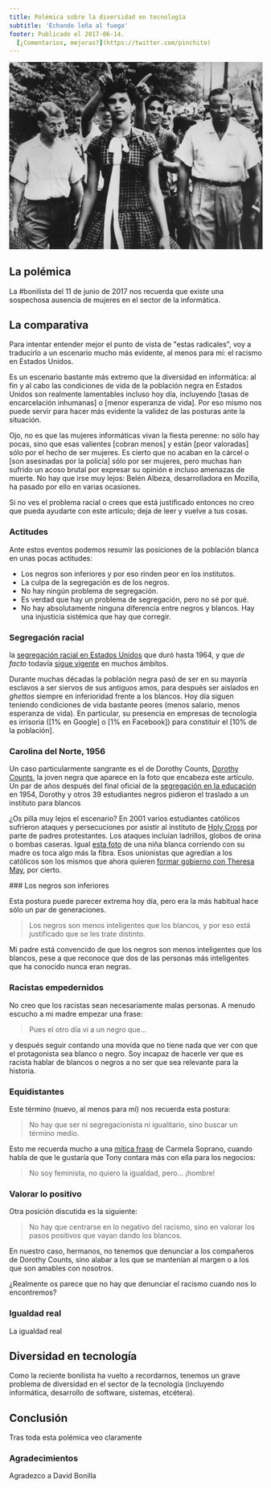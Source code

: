 ```yaml
---
title: Polémica sobre la diversidad en tecnología
subtitle: 'Echando leña al fuego'
footer: Publicado el 2017-06-14.
  [¿Comentarios, mejoras?](https://twitter.com/pinchito)
---
```


![Dorothy Counts, soportando las burlas de sus "compañeros" de secundaria](pics/dorothy-counts.jpg "Bajada de https://www.reddit.com/r/HistoryPorn/comments/34xejf/a_crowd_of_youths_taunt_dorothy_counts_15_as_she/")

## La polémica

La #bonilista del 11 de junio de 2017 nos recuerda que existe una sospechosa
ausencia de mujeres en el sector de la informática.

## La comparativa

Para intentar entender mejor el punto de vista de "estas radicales",
voy a traducirlo a un escenario mucho más evidente,
al menos para mí:
el racismo en Estados Unidos.

Es un escenario bastante más extremo que la diversidad en informática:
al fin y al cabo las condiciones de vida de la población negra en Estados Unidos
son realmente lamentables incluso hoy día,
incluyendo
[tasas de encarcelación inhumanas]
o [menor esperanza de vida].
Por eso mismo nos puede servir para hacer más evidente
la validez de las posturas ante la situación.

Ojo, no es que las mujeres informáticas vivan la fiesta perenne:
no sólo hay pocas, sino que esas valientes
[cobran menos]
y están
[peor valoradas]
sólo por el hecho de ser mujeres.
Es cierto que no acaban en la cárcel o
[son asesinadas por la policía]
sólo por ser mujeres,
pero muchas han sufrido un acoso brutal por expresar su opinión
e incluso amenazas de muerte.
No hay que irse muy lejos:
Belén Albeza, desarrolladora en Mozilla,
ha pasado por ello en varias ocasiones.

Si no ves el problema racial o crees que está justificado
entonces no creo que pueda ayudarte con este artículo;
deja de leer y vuelve a tus cosas.

### Actitudes

Ante estos eventos podemos resumir las posiciones de la población blanca
en unas pocas actitudes:

* Los negros son inferiores y por eso rinden peor en los institutos.
* La culpa de la segregación es de los negros.
* No hay ningún problema de segregación.
* Es verdad que hay un problema de segregación,
pero no sé por qué.
* No hay absolutamente ninguna diferencia entre negros y blancos.
Hay una injusticia sistémica que hay que corregir.

### Segregación racial

la [segregación racial en Estados Unidos](https://en.wikipedia.org/wiki/Racial_segregation_in_the_United_States)
que duró hasta 1964,
y que _de facto_ todavía [sigue vigente](https://en.wikipedia.org/wiki/Racial_segregation#United_States_of_America)
en muchos ámbitos.

Durante muchas décadas la población negra pasó de ser en su mayoría esclavos
a ser siervos de sus antiguos amos,
para después ser aislados en _ghettos_ siempre en inferioridad
frente a los blancos.
Hoy día siguen teniendo
condiciones de vida bastante peores
(menos salario,
menos esperanza de vida).
En particular,
su presencia en empresas de tecnología es irrisoria
([1% en Google] o [1% en Facebook])
para constituir el
[10% de la población].

### Carolina del Norte, 1956

Un caso particularmente sangrante es el de Dorothy Counts,
[Dorothy Counts](https://en.wikipedia.org/wiki/Dorothy_Counts),
la joven negra que aparece en la foto que encabeza este artículo.
Un par de años después del final oficial de la
[segregación en la educación](https://en.wikipedia.org/wiki/Brown_v._Board_of_Education)
en 1954,
Dorothy y otros 39 estudiantes negros
pidieron el traslado a un instituto para blancos

¿Os pilla muy lejos el escenario?
En 2001 varios estudiantes católicos sufrieron
ataques y persecuciones por asistir al instituto de
[Holy Cross](https://en.wikipedia.org/wiki/Holy_Cross_dispute)
por parte de padres protestantes.
Los ataques incluían ladrillos, globos de orina
o bombas caseras.
Igual
[esta foto](http://bobbysandstribute.weebly.com/uploads/1/3/0/2/13023732/7995039_orig.jpg)
de una niña blanca corriendo con su madre
os toca algo más la fibra.
Esos unionistas que agredían a los católicos son los mismos
que ahora quieren
[formar gobierno con Theresa May](http://www.elconfidencial.com/ultima-hora-en-vivo/2017-06-12/el-dup-mantiene-contactos-positivos-con-theresa-may-para-formar-gobierno_1241628/),
por cierto.

### Los negros son inferiores

Esta postura puede parecer extrema hoy día,
pero era la más habitual hace sólo un par de generaciones.

> Los negros son menos inteligentes que los blancos,
y por eso está justificado que se les trate distinto.

Mi padre está convencido de que los negros son menos inteligentes que los blancos,
pese a que reconoce que dos de las personas más inteligentes que ha conocido nunca
eran negras.

### Racistas empedernidos

No creo que los racistas sean necesariamente malas personas.
A menudo escucho a mi madre empezar una frase:

> Pues el otro día vi a un negro que…

y después seguir contando una movida que no tiene nada que ver
con que el protagonista sea blanco o negro.
Soy incapaz de hacerle ver que es racista
hablar de blancos o negros a no ser que
sea relevante para la historia.

### Equidistantes

Este término (nuevo, al menos para mí)
nos recuerda esta postura:

> No hay que ser ni segregacionista ni igualitario,
sino buscar un término medio.

Esto me recuerda mucho a una
[mítica frase](http://www.brightideasmag.com/ideas/carmela-soprano-antiheroine/)
de Carmela Soprano,
cuando habla de que le gustaría que Tony contara más con ella
para los negocios:

> No soy feminista,
no quiero la igualdad,
pero… ¡hombre!

### Valorar lo positivo

Otra posición discutida es la siguiente:

> No hay que centrarse en lo negativo del racismo,
sino en valorar los pasos positivos que vayan dando los blancos.

En nuestro caso, hermanos,
no tenemos que denunciar a los compañeros de Dorothy Counts,
sino alabar a los que se mantenían al margen
o a los que son amables con nosotros.

¿Realmente os parece que no hay que denunciar el racismo
cuando nos lo encontremos?

### Igualdad real

La igualdad real 

## Diversidad en tecnología

Como la reciente bonilista ha vuelto a recordarnos,
tenemos un grave problema de diversidad en el sector de la tecnología
(incluyendo informática, desarrollo de software, sistemas, etcétera).

## Conclusión

Tras toda esta polémica veo claramente

### Agradecimientos

Agradezco a David Bonilla

